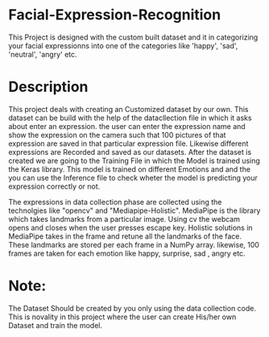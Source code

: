 # Facial-Expression-Recognition
This Project is designed with the custom built dataset and it in categorizing your facial expressionns into one of the categories  like 'happy', 'sad', 'neutral', 'angry' etc.

# Description
This project deals with creating an Customized dataset by our own. This dataset can be build with the help of the datacllection file in which it asks about enter an expression. the user can enter the expression name and show the expression on the camera such that 100 pictures of that expression are saved in that particular expression file. Likewise different expressions are Recorded and saved as our datasets.  After the dataset is  created we are going to the Training File in which the Model is trained using the Keras library. This model is trained on different Emotions and and the you can use the Inference file to check wheter the model is predicting your expression correctly or not.

The expressions in data collection  phase are collected using the technolgies like "opencv" and "Mediapipe-Holistic".
MediaPipe is the library which takes landmarks from a particular image. Using cv the webcam  opens and closes when the user presses escape key. Holistic solutions in MediaPipe takes in the  frame and retune all the landmarks of the face. These landmarks are stored per each frame in a 
NumPy array. likewise, 100 frames are taken for each emotion like happy, surprise, sad , angry  etc.

# Note:
The Dataset Should be created by you only using the data collection code. This  is novality in this project where the user can create His/her own Dataset and train the model.
